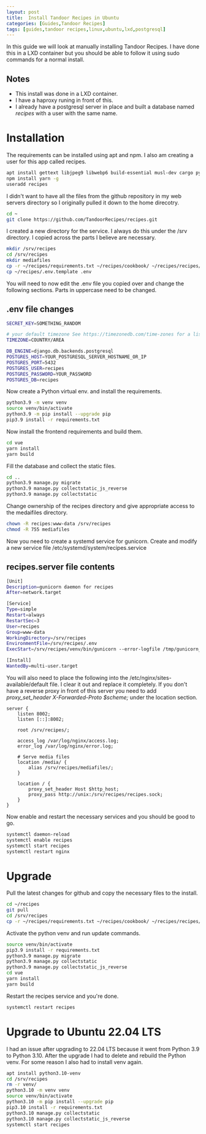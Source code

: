 ```yaml
---
layout: post
title:  Install Tandoor Recipes in Ubuntu
categories: [Guides,Tandoor Recipes]
tags: [guides,tandoor recipes,linux,ubuntu,lxd,postgresql]
---
```


In this guide we will look at manually installing Tandoor Recipes. I have done this in a LXD container but you should be able to follow it using sudo commands for a normal install.

## Notes
- This install was done in a LXD container.
- I have a haproxy runing in front of this.
- I already have a postgresql server in place and built a database named *recipes* with a user with the same name.

# Installation
The requirements can be installed using apt and npm. I also am creating a user for this app called recipes.

```bash
apt install gettext libjpeg9 libwebp6 build-essential musl-dev cargo python3.9-venv python3.9-dev libldap2-dev libssl-dev libsasl2-dev npm nginx
npm install yarn -g
useradd recipes
```

I didn't want to have all the files from the github repository in my web servers directory so I originally pulled it down to the home direcotry.

```bash
cd ~
git clone https://github.com/TandoorRecipes/recipes.git
```

I created a new directory for the service. I always do this under the /srv directory. I copied across the parts I believe are necessary.

```bash
mkdir /srv/recipes
cd /srv/recipes
mkdir mediafiles
cp -r ~/recipes/requirements.txt ~/recipes/cookbook/ ~/recipes/recipes/ ~/recipes/vue ~/recipes/makemessages.cmd ~/recipes/manage.py ~/recipes/yarn.lock .
cp ~/recipes/.env.template .env
```

You will need to now edit the .env file you copied over and change the following sections. Parts in uppercase need to be changed.

## .env file changes
```bash
SECRET_KEY=SOMETHING_RANDOM

# your default timezone See https://timezonedb.com/time-zones for a list of timezones
TIMEZONE=COUNTRY/AREA

DB_ENGINE=django.db.backends.postgresql
POSTGRES_HOST=YOUR_POSTGRESQL_SERVER_HOSTNAME_OR_IP
POSTGRES_PORT=5432
POSTGRES_USER=recipes
POSTGRES_PASSWORD=YOUR_PASSWORD
POSTGRES_DB=recipes
```

Now create a Python virtual env. and install the requirements.

```bash
python3.9 -m venv venv
source venv/bin/activate
python3.9 -m pip install --upgrade pip
pip3.9 install -r requirements.txt 
```

Now install the frontend requirements and build them.

```bash
cd vue
yarn install
yarn build
```

Fill the database and collect the static files.

```bash
cd ..
python3.9 manage.py migrate
python3.9 manage.py collectstatic_js_reverse
python3.9 manage.py collectstatic
```

Change ownership of the recipes directory and give appropriate access to the medaifiles directory.

```bash
chown -R recipes:www-data /srv/recipes
chmod -R 755 mediafiles
```

Now you need to create a systemd service for gunicorn. Create and modify a new service file /etc/systemd/system/recipes.service

## recipes.server file contents

```bash
[Unit]
Description=gunicorn daemon for recipes
After=network.target

[Service]
Type=simple
Restart=always
RestartSec=3
User=recipes
Group=www-data
WorkingDirectory=/srv/recipes
EnvironmentFile=/srv/recipes/.env
ExecStart=/srv/recipes/venv/bin/gunicorn --error-logfile /tmp/gunicorn_err.log --log-level debug --capture-output --bind unix:/srv/recipes/recipes.sock recipes.wsgi:application

[Install]
WantedBy=multi-user.target
```

You will also need to place the following into the /etc/nginx/sites-available/default file. I clear it out and replace it completely. If you don't have a reverse proxy in front of this server you need to add *proxy_set_header X-Forwarded-Proto $scheme;* under the location section.

```nginx
server {
    listen 8002;
    listen [::]:8002;
	
    root /srv/recipes/;

    access_log /var/log/nginx/access.log;
    error_log /var/log/nginx/error.log;

    # Serve media files
    location /media/ {
        alias /srv/recipes/mediafiles/;
    }

    location / {
        proxy_set_header Host $http_host;
        proxy_pass http://unix:/srv/recipes/recipes.sock;
    }
}
```

Now enable and restart the necessary services and you should be good to go.

```bash
systemctl daemon-reload
systemctl enable recipes
systemctl start recipes
systemctl restart nginx
```

# Upgrade
Pull the latest changes for github and copy the necessary files to the install.

```bash
cd ~/recipes
git pull
cd /srv/recipes
cp -r ~/recipes/requirements.txt ~/recipes/cookbook/ ~/recipes/recipes/ ~/recipes/vue ~/recipes/makemessages.cmd ~/recipes/manage.py ~/recipes/yarn.lock .
```

Activate the python venv and run update commands.

```bash
source venv/bin/activate
pip3.9 install -r requirements.txt
python3.9 manage.py migrate
python3.9 manage.py collectstatic
python3.9 manage.py collectstatic_js_reverse
cd vue
yarn install
yarn build
```

Restart the recipes service and you're done.

```bash
systemctl restart recipes
```

# Upgrade to Ubuntu 22.04 LTS
I had an issue after upgrading to 22.04 LTS because it went from Python 3.9 to Python 3.10.
After the upgrade I had to delete and rebuild the Python venv. For some reason I also had to install venv again.

```bash
apt install python3.10-venv
cd /srv/recipes
rm -r venv/
python3.10 -m venv venv
source venv/bin/activate
python3.10 -m pip install --upgrade pip
pip3.10 install -r requirements.txt
python3.10 manage.py collectstatic
python3.10 manage.py collectstatic_js_reverse
systemctl start recipes
```
